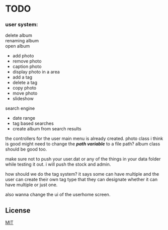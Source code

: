 # TODO
### user system:
delete album\
renaming album\
open album
- add photo
- remove photo
- caption photo
- display photo in a area
- add a tag
- delete a tag
- copy photo
- move photo
- slideshow
  
search engine
- date range
- tag based searches
- create album from search results

the controllers for the user main menu is already created.
photo class i think is good might need to change the *__path variable__* to a file path?
album class should be good too.

make sure not to push your user.dat or any of the things in your data folder while testing it out. i will push the stock and admin.

how should we do the tag system? it says some can have multiple and the user can create their own tag type that they can designate whether it can have multiple or just one.

also wanna change the ui of the userhome screen.


## License

[MIT](https://choosealicense.com/licenses/mit/)
